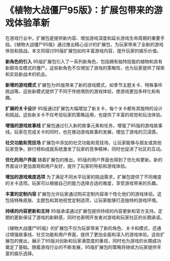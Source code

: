 # 《植物大战僵尸95版》：扩展包带来的游戏体验革新

在游戏行业中，扩展包是提供新内容、增加游戏深度和延长游戏生命周期的重要手段。《植物大战僵尸95版》通过推出精心设计的扩展包，为玩家带来了全新的游戏体验和挑战。本文将探讨95版扩展包如何丰富游戏内容，提升玩家的娱乐价值。

**新角色的引入**
95版扩展包引入了一系列新角色，包括拥有独特技能的植物和具有新颖攻击模式的僵尸。这些新角色不仅增加了游戏的策略性，也为玩家提供了探索和实验新战术的机会。

**新增的游戏模式**
扩展包为95版带来了新的游戏模式，如季节主题关卡、特殊事件挑战等。这些新模式提供了不同于传统塔防的游戏体验，使游戏更加多样化和有趣。

**扩展的关卡设计**
95版通过扩展包大幅增加了新关卡，每个关卡都有其独特的设计和挑战。这些新关卡不仅考验玩家的策略运用，也提供了丰富的视觉和玩法体验。

**增强的游戏故事线**
扩展包通过引入新的故事元素和任务，增强了95版的游戏故事线。玩家在完成关卡的同时，也在推动游戏故事的发展，增加了游戏的沉浸感。

**社交功能和竞技场**
扩展包中添加的社交功能和竞技场，让玩家能够与朋友或其他玩家竞争。排行榜和成就系统激发了玩家的竞争精神，同时也促进了社区的互动。

**优化的用户界面**
随着扩展包的推出，95版的用户界面也得到了优化和更新。新的界面设计更加直观和用户友好，提升了玩家的导航和游戏体验。

**增加的游戏难度选项**
为了满足不同水平玩家的挑战需求，扩展包提供了不同难度的关卡选项。玩家可以根据自己的能力选择合适的难度，享受游戏带来的乐趣。

**丰富的定制内容**
扩展包允许玩家通过购买定制内容来个性化他们的游戏体验。这包括特殊皮肤、主题包和其他视觉定制选项，让玩家能够打造独特的游戏环境。

**持续的内容更新和支持**
95版承诺通过扩展包提供持续的内容更新和官方支持。定期的更新保证了游戏的新鲜感，同时也表明开发者对游戏和玩家社区的长期承诺。

《植物大战僵尸95版》的扩展包不仅为玩家带来了新的角色、关卡和模式，还通过增强故事线、社交功能和用户界面，提供了更加全面和深入的游戏体验。这些扩展包的推出，展示了95版对创新和玩家满意度的重视，同时也为游戏的长期成功奠定了基础。随着游戏行业的不断发展，95版扩展包的策略将继续为玩家提供丰富的娱乐选择。